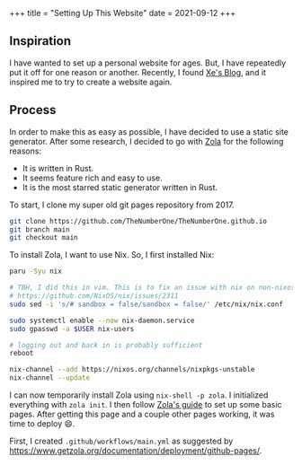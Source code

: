 +++
title = "Setting Up This Website"
date = 2021-09-12
+++

## Inspiration

I have wanted to set up a personal website for ages.
But, I have repeatedly put it off for one reason or another.
Recently, I found [Xe's Blog](https://christine.website/), and it inspired me to try to create a website again.

## Process

In order to make this as easy as possible, I have decided to use a static site generator.
After some research, I decided to go with [Zola](https://www.getzola.org/documentation/getting-started/overview/) for the following reasons:
  * It is written in Rust.
  * It seems feature rich and easy to use.
  * It is the most starred static generator written in Rust.
    
To start, I clone my super old git pages repository from 2017.

```sh
git clone https://github.com/TheNumberOne/TheNumberOne.github.io
git branch main
git checkout main
```

To install Zola, I want to use Nix. So, I first installed Nix:

```sh
paru -Syu nix

# TBH, I did this in vim. This is to fix an issue with nix on non-nixos systems.
# https://github.com/NixOS/nix/issues/2311
sudo sed -i 's/# sandbox = false/sandbox = false/' /etc/nix/nix.conf 

sudo systemctl enable --now nix-daemon.service
sudo gpasswd -a $USER nix-users

# logging out and back in is probably sufficient
reboot

nix-channel --add https://nixos.org/channels/nixpkgs-unstable
nix-channel --update
```

I can now temporarily install Zola using `nix-shell -p zola`. I initialized everything with `zola init`.
I then follow [Zola's guide](https://www.getzola.org/documentation/getting-started/overview/) to set up some basic pages.
After getting this page and a couple other pages working, it was time to deploy :smile:.

First, I created `.github/workflows/main.yml` as suggested by https://www.getzola.org/documentation/deployment/github-pages/.